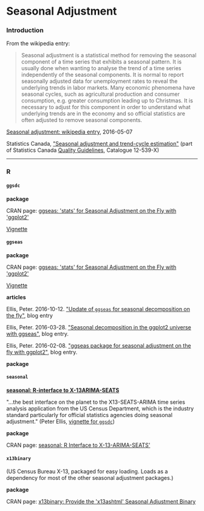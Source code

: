 # Seasonal Adjustment

### Introduction

From the wikipedia entry:

>Seasonal adjustment is a statistical method for removing the seasonal component of a time series that exhibits a seasonal pattern. It is usually done when wanting to analyse the trend of a time series independently of the seasonal components. It is normal to report seasonally adjusted data for unemployment rates to reveal the underlying trends in labor markets. Many economic phenomena have seasonal cycles, such as agricultural production and consumer consumption, e.g. greater consumption leading up to Christmas. It is necessary to adjust for this component in order to understand what underlying trends are in the economy and so official statistics are often adjusted to remove seasonal components.

[Seasonal adjustment: wikipedia entry](https://en.wikipedia.org/wiki/Seasonal_adjustment), 2016-05-07


Statistics Canada, ["Seasonal adjustment and trend-cycle estimation"](http://www.statcan.gc.ca/pub/12-539-x/2009001/seasonal-saisonnal-eng.htm)  (part of Statistics Canada [Quality Guidelines](http://www.statcan.gc.ca/pub/12-539-x/12-539-x2009001-eng.htm), Catalogue 12-539-X)


---
### R

#### `ggsdc`

**package**

CRAN page: [ggseas: 'stats' for Seasonal Adjustment on the Fly with 'ggplot2'](https://cran.r-project.org/web/packages/ggseas/index.html)

[Vignette](https://cran.r-project.org/web/packages/ggseas/vignettes/ggsdc.html)


#### `ggseas`

**package**

CRAN page: [ggseas: 'stats' for Seasonal Adjustment on the Fly with 'ggplot2'](https://cran.r-project.org/web/packages/ggseas/)

[Vignette](https://cran.r-project.org/web/packages/ggseas/vignettes/ggsdc.html)

**articles**

Ellis, Peter. 2016-10-12. ["Update of `ggseas` for seasonal decomposition on the fly"](http://ellisp.github.io/blog/2016/10/12/ggsdc-rents), blog entry

Ellis, Peter. 2016-03-28. ["Seasonal decomposition in the ggplot2 universe with ggseas"](http://ellisp.github.io/blog/2016/03/28/ggseas-update/), blog entry.

Ellis, Peter. 2016-02-08. ["ggseas package for seasonal adjustment on the fly with ggplot2"](http://ellisp.github.io/blog/2016/02/08/ggseas/), blog entry.



**package**
#### `seasonal`

**[seasonal: R-interface to X-13ARIMA-SEATS](http://www.seasonal.website/seasonal.html)**

"...the best interface on the planet to the X13-SEATS-ARIMA time series analysis application from the US Census Department, which is the industry standard particularly for official statistics agencies doing seasonal adjustment." (Peter Ellis, [vignette for `ggsdc`](https://cran.r-project.org/web/packages/ggseas/vignettes/ggsdc.html.))

**package**

CRAN page: [seasonal: R Interface to X-13-ARIMA-SEATS'](https://cran.r-project.org/web/packages/seasonal/index.html)



#### `x13binary`

(US Census Bureau X-13, packaged for easy loading. Loads as a dependency for most of the other seasonal adjustment packages.)

**package**

CRAN page: [x13binary: Provide the 'x13ashtml' Seasonal Adjustment Binary](https://cran.r-project.org/web/packages/x13binary/index.html)





